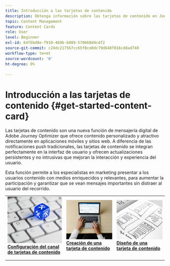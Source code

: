 ```yaml
---
title: Introducción a las tarjetas de contenido
description: Obtenga información sobre las tarjetas de contenido en Journey Optimizer
topic: Content Management
feature: Content Cards
role: User
level: Beginner
exl-id: 64f6bd0e-f910-469b-b089-570668d4c4f2
source-git-commit: c24dc217567cc65f8ce0dc79d648f016cd8ad740
workflow-type: tm+mt
source-wordcount: '0'
ht-degree: 0%

---
```


# Introducción a las tarjetas de contenido {#get-started-content-card}

Las tarjetas de contenido son una nueva función de mensajería digital de Adobe Journey Optimizer que ofrece contenido personalizado y atractivo directamente en aplicaciones móviles y sitios web. A diferencia de las notificaciones push tradicionales, las tarjetas de contenido se integran perfectamente en la interfaz de usuario y ofrecen actualizaciones persistentes y no intrusivas que mejoran la interacción y experiencia del usuario.

Esta función permite a los especialistas en marketing presentar a los usuarios contenido con medios enriquecidos y relevantes, para aumentar la participación y garantizar que se vean mensajes importantes sin distraer al usuario del recorrido.

<table style="table-layout:fixed"><tr style="border: 0;">
<td>
<a href="content-card-configuration.md">
<img alt="Posible cliente" src="../assets/do-not-localize/sms-config.jpg">
</a>
<div><a href="content-card-configuration.md"><strong>Configuración del canal de tarjetas de contenido</strong>
</div>
<p>
</td>
<td>
<a href="create-content-card.md">
<img alt="Poco frecuente" src="../assets/do-not-localize/sms-create.jpeg">
</a>
<div>
<a href="create-content-card.md"><strong>Creación de una tarjeta de contenido</strong></a>
</div>
<p></td>
<td>
<a href="design-content-card.md">
<img alt="Validación" src="../assets/do-not-localize/web-design.jpg">
</a>
<div>
<a href="design-content-card.md"><strong>Diseño de una tarjeta de contenido</strong></a>
</div>
<p>
</td>
</tr></table>
